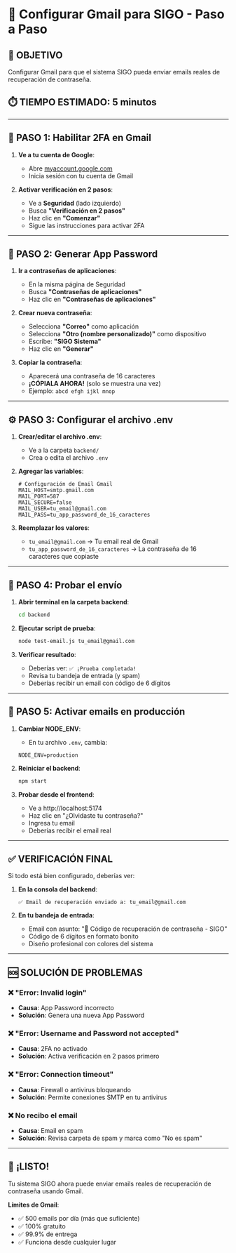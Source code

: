 # 📧 Configurar Gmail para SIGO - Paso a Paso

## 🎯 **OBJETIVO**
Configurar Gmail para que el sistema SIGO pueda enviar emails reales de recuperación de contraseña.

## ⏱️ **TIEMPO ESTIMADO**: 5 minutos

---

## 🔧 **PASO 1: Habilitar 2FA en Gmail**

1. **Ve a tu cuenta de Google**:
   - Abre [myaccount.google.com](https://myaccount.google.com)
   - Inicia sesión con tu cuenta de Gmail

2. **Activar verificación en 2 pasos**:
   - Ve a **Seguridad** (lado izquierdo)
   - Busca **"Verificación en 2 pasos"**
   - Haz clic en **"Comenzar"**
   - Sigue las instrucciones para activar 2FA

---

## 🔑 **PASO 2: Generar App Password**

1. **Ir a contraseñas de aplicaciones**:
   - En la misma página de Seguridad
   - Busca **"Contraseñas de aplicaciones"**
   - Haz clic en **"Contraseñas de aplicaciones"**

2. **Crear nueva contraseña**:
   - Selecciona **"Correo"** como aplicación
   - Selecciona **"Otro (nombre personalizado)"** como dispositivo
   - Escribe: **"SIGO Sistema"**
   - Haz clic en **"Generar"**

3. **Copiar la contraseña**:
   - Aparecerá una contraseña de 16 caracteres
   - **¡CÓPIALA AHORA!** (solo se muestra una vez)
   - Ejemplo: `abcd efgh ijkl mnop`

---

## ⚙️ **PASO 3: Configurar el archivo .env**

1. **Crear/editar el archivo .env**:
   - Ve a la carpeta `backend/`
   - Crea o edita el archivo `.env`

2. **Agregar las variables**:
   ```env
   # Configuración de Email Gmail
   MAIL_HOST=smtp.gmail.com
   MAIL_PORT=587
   MAIL_SECURE=false
   MAIL_USER=tu_email@gmail.com
   MAIL_PASS=tu_app_password_de_16_caracteres
   ```

3. **Reemplazar los valores**:
   - `tu_email@gmail.com` → Tu email real de Gmail
   - `tu_app_password_de_16_caracteres` → La contraseña de 16 caracteres que copiaste

---

## 🧪 **PASO 4: Probar el envío**

1. **Abrir terminal en la carpeta backend**:
   ```bash
   cd backend
   ```

2. **Ejecutar script de prueba**:
   ```bash
   node test-email.js tu_email@gmail.com
   ```

3. **Verificar resultado**:
   - Deberías ver: `✅ ¡Prueba completada!`
   - Revisa tu bandeja de entrada (y spam)
   - Deberías recibir un email con código de 6 dígitos

---

## 🚀 **PASO 5: Activar emails en producción**

1. **Cambiar NODE_ENV**:
   - En tu archivo `.env`, cambia:
   ```env
   NODE_ENV=production
   ```

2. **Reiniciar el backend**:
   ```bash
   npm start
   ```

3. **Probar desde el frontend**:
   - Ve a http://localhost:5174
   - Haz clic en "¿Olvidaste tu contraseña?"
   - Ingresa tu email
   - Deberías recibir el email real

---

## ✅ **VERIFICACIÓN FINAL**

Si todo está bien configurado, deberías ver:

1. **En la consola del backend**:
   ```
   ✅ Email de recuperación enviado a: tu_email@gmail.com
   ```

2. **En tu bandeja de entrada**:
   - Email con asunto: "🔑 Código de recuperación de contraseña - SIGO"
   - Código de 6 dígitos en formato bonito
   - Diseño profesional con colores del sistema

---

## 🆘 **SOLUCIÓN DE PROBLEMAS**

### ❌ "Error: Invalid login"
- **Causa**: App Password incorrecto
- **Solución**: Genera una nueva App Password

### ❌ "Error: Username and Password not accepted"
- **Causa**: 2FA no activado
- **Solución**: Activa verificación en 2 pasos primero

### ❌ "Error: Connection timeout"
- **Causa**: Firewall o antivirus bloqueando
- **Solución**: Permite conexiones SMTP en tu antivirus

### ❌ No recibo el email
- **Causa**: Email en spam
- **Solución**: Revisa carpeta de spam y marca como "No es spam"

---

## 🎉 **¡LISTO!**

Tu sistema SIGO ahora puede enviar emails reales de recuperación de contraseña usando Gmail.

**Límites de Gmail**:
- ✅ 500 emails por día (más que suficiente)
- ✅ 100% gratuito
- ✅ 99.9% de entrega
- ✅ Funciona desde cualquier lugar



